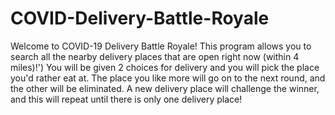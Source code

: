 # COVID-Delivery-Battle-Royale
Welcome to COVID-19 Delivery Battle Royale! This program allows you to search all the nearby delivery places that are open right now (within 4 miles)!')
You will be given 2 choices for delivery and you will pick the place you\'d rather eat at. The place you like more will go on to the next round, and the other will be eliminated.
A new delivery place will challenge the winner, and this will repeat until there is only one delivery place!

